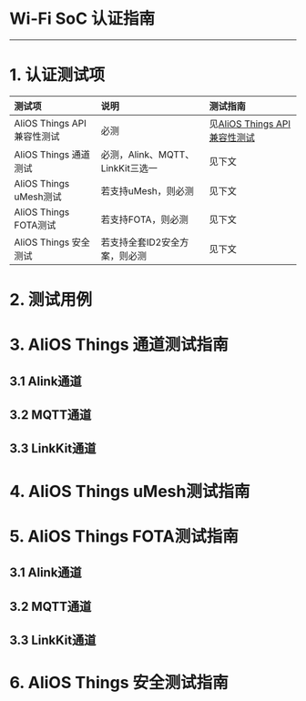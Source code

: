 # Wi-Fi SoC 认证指南

---

# 1. 认证测试项

| 测试项 | 说明 | 测试指南 |
| :--- | :--- | :--- |
| AliOS Things API兼容性测试 | 必测 | 见[AliOS Things API兼容性测试](/certificate_manual/certificate_manual_api.md) |
| AliOS Things 通道测试 | 必测，Alink、MQTT、LinkKit三选一 | 见下文 |
| AliOS Things uMesh测试 | 若支持uMesh，则必测 | 见下文 |
| AliOS Things FOTA测试 | 若支持FOTA，则必测 | 见下文 |
| AliOS Things 安全测试 | 若支持全套ID2安全方案，则必测 | 见下文 |

# 2. 测试用例

# 3. AliOS Things 通道测试指南

## 3.1 Alink通道

## 3.2 MQTT通道

## 3.3 LinkKit通道

# 4. AliOS Things uMesh测试指南

# 5. AliOS Things FOTA测试指南

## 3.1 Alink通道

## 3.2 MQTT通道

## 3.3 LinkKit通道

# 6. AliOS Things 安全测试指南





